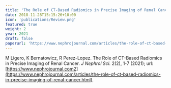 ```yaml
---
title: 'The Role of CT-Based Radiomics in Precise Imaging of Renal Cancer'
date: 2018-11-28T15:15:26+10:00
icon: 'publications/Review.png'
featured: true
weight: 2
year: 2021
draft: false
paperurl: 'https://www.nephrojournal.com/articles/the-role-of-ct-based-radiomics-in-precise-imaging-of-renal-cancer.html'
---
```


M Ligero, K Bernatowicz, R Perez-Lopez. The Role of CT-Based Radiomics in Precise Imaging of Renal Cancer. _J Nephrol Sci._ 2(2), 1-7 (2021); url:[https://www.nephrojournal.com2](https://www.nephrojournal.com/articles/the-role-of-ct-based-radiomics-in-precise-imaging-of-renal-cancer.html).

